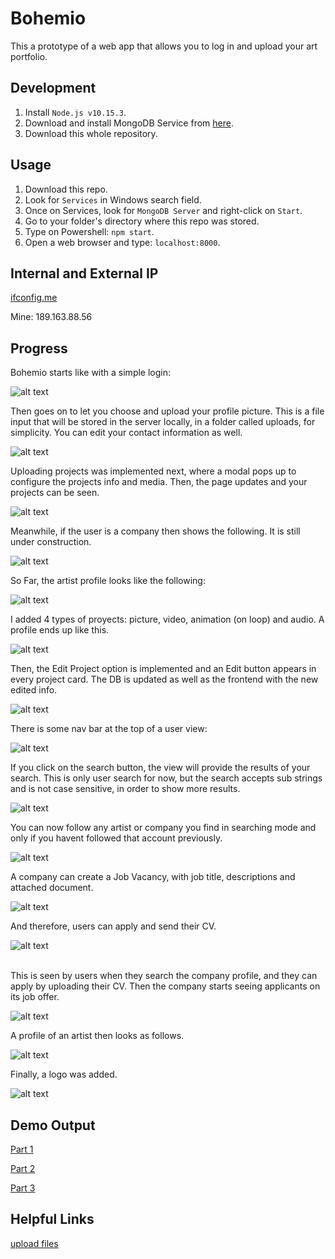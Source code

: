 # Bohemio

This a prototype of a web app that allows you to log in and upload your art portfolio. <br />

## Development

1. Install `Node.js v10.15.3`.<br />
2. Download and install MongoDB Service from [here](https://www.mongodb.com/es).<br />
3. Download this whole repository.<br />

## Usage

1. Download this repo. <br />
2. Look for `Services` in Windows search field. <br />
3. Once on Services, look for `MongoDB Server` and right-click on `Start`. <br />
4. Go to your folder's directory where this repo was stored. <br />
5. Type on Powershell: `npm start`. <br />
6. Open a web browser and type: `localhost:8000`. <br />

## Internal and External IP

[ifconfig.me](http://ifconfig.me/ip) <br />

Mine: 189.163.88.56 <br />

## Progress

Bohemio starts like with a simple login:<br />

![alt text](https://github.com/the-other-mariana/art-hub-prototype/blob/master/evidences/login01.png?raw=true) <br />

Then goes on to let you choose and upload your profile picture. This is a file input that will be stored in the server locally, in a folder called uploads, for simplicity. You can edit your contact information as well. <br />

![alt text](https://github.com/the-other-mariana/art-hub-prototype/blob/master/evidences/contact-info.png?raw=true) <br />

Uploading projects was implemented next, where a modal pops up to configure the projects info and media. Then, the page updates and your projects can be seen. <br />

![alt text](https://github.com/the-other-mariana/art-hub-prototype/blob/master/evidences/projects-front.png?raw=true) <br />

Meanwhile, if the user is a company then shows the following. It is still under construction. <br />

![alt text](https://github.com/the-other-mariana/art-hub-prototype/blob/master/evidences/company-prof.png?raw=true) <br />

So Far, the artist profile looks like the following: <br />

![alt text](https://github.com/the-other-mariana/art-hub-prototype/blob/master/evidences/projects-gif.gif) <br />

I added 4 types of proyects: picture, video, animation (on loop) and audio. A profile ends up like this. <br />

![alt text](https://github.com/the-other-mariana/art-hub-prototype/blob/master/evidences/project-types.png?raw=true) <br />

Then, the Edit Project option is implemented and an Edit button appears in every project card. The DB is updated as well as the frontend with the new edited info. <br />

![alt text](https://github.com/the-other-mariana/art-hub-prototype/blob/master/evidences/edit-projects.png?raw=true) <br />

There is some nav bar at the top of a user view: <br />

![alt text](https://github.com/the-other-mariana/art-hub-prototype/blob/master/evidences/nav-bar.png?raw=true) <br />

If you click on the search button, the view will provide the results of your search. This is only user search for now, but the search accepts sub strings and is not case sensitive, in order to show more results. <br />

![alt text](https://github.com/the-other-mariana/art-hub-prototype/blob/master/evidences/search-results-02.png?raw=true) <br />

You can now follow any artist or company you find in searching mode and only if you havent followed that account previously. <br />

![alt text](https://github.com/the-other-mariana/art-hub-prototype/blob/master/evidences/follow-found-user.png?raw=true) <br />

A company can create a Job Vacancy, with job title, descriptions and attached document. <br />

![alt text](https://github.com/the-other-mariana/art-hub-prototype/blob/master/evidences/vacancy-fields.png?raw=true) <br />

And therefore, users can apply and send their CV. <br />

![alt text](https://github.com/the-other-mariana/art-hub-prototype/blob/master/evidences/apply.png?raw=true) <br /> <br />

This is seen by users when they search the company profile, and they can apply by uploading their CV. Then the company starts seeing applicants on its job offer.

![alt text](https://github.com/the-other-mariana/art-hub-prototype/blob/master/evidences/applicants-02.png?raw=true) <br />

A profile of an artist then looks as follows. <br />

![alt text](https://github.com/the-other-mariana/art-hub-prototype/blob/master/evidences/current-profile.png?raw=true) <br />

Finally, a logo was added. <br />

![alt text](https://github.com/the-other-mariana/art-hub-prototype/blob/master/evidences/logo.png?raw=true) <br />

## Demo Output

[Part 1](https://github.com/the-other-mariana/art-hub-prototype/blob/master/evidences/demo-01.mp4) <br />

[Part 2](https://github.com/the-other-mariana/art-hub-prototype/blob/master/evidences/demo-02.mp4) <br />

[Part 3](https://github.com/the-other-mariana/art-hub-prototype/blob/master/evidences/demo-03.mp4) <br />


## Helpful Links

[upload files](https://www.youtube.com/watch?v=9Qzmri1WaaE&t=392s) <br />
